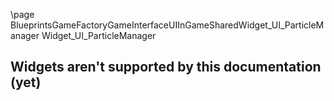 \page BlueprintsGameFactoryGameInterfaceUIInGameSharedWidget_UI_ParticleManager Widget_UI_ParticleManager
## Widgets aren't supported by this documentation (yet)
